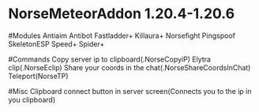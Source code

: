 # NorseMeteorAddon 1.20.4-1.20.6

#Modules
 Antiaim
 Antibot
 Fastladder+
 Killaura+
 Norsefight
 Pingspoof
 SkeletonESP
 Speed+
 Spider+

#Commands
 Copy server ip to clipboard(.NorseCopyiP)
 Elytra clip(.NorseEclip)
 Share your coords in the chat(.NorseShareCoordsInChat)
 Teleport(NorseTP)

#Misc
 Clipboard connect button in server screen(Connects you to the ip in you clipboard)
